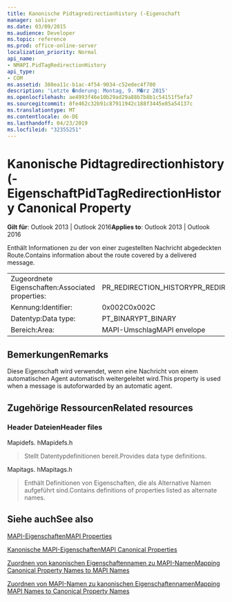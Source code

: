 ```yaml
---
title: Kanonische Pidtagredirectionhistory (-Eigenschaft
manager: soliver
ms.date: 03/09/2015
ms.audience: Developer
ms.topic: reference
ms.prod: office-online-server
localization_priority: Normal
api_name:
- NMAPI.PidTagRedirectionHistory
api_type:
- COM
ms.assetid: 380ea11c-b1ac-4f54-9034-c52edec4f700
description: 'Letzte �nderung: Montag, 9. M�rz 2015'
ms.openlocfilehash: ae4993f46e10b29ad29a88b7b8b1c54151f5efa7
ms.sourcegitcommit: 8fe462c32b91c87911942c188f3445e85a54137c
ms.translationtype: MT
ms.contentlocale: de-DE
ms.lasthandoff: 04/23/2019
ms.locfileid: "32355251"
---
```

# <a name="pidtagredirectionhistory-canonical-property"></a><span data-ttu-id="a9f83-103">Kanonische Pidtagredirectionhistory (-Eigenschaft</span><span class="sxs-lookup"><span data-stu-id="a9f83-103">PidTagRedirectionHistory Canonical Property</span></span>

  
  
<span data-ttu-id="a9f83-104">**Gilt für**: Outlook 2013 | Outlook 2016</span><span class="sxs-lookup"><span data-stu-id="a9f83-104">**Applies to**: Outlook 2013 | Outlook 2016</span></span> 
  
<span data-ttu-id="a9f83-105">Enthält Informationen zu der von einer zugestellten Nachricht abgedeckten Route.</span><span class="sxs-lookup"><span data-stu-id="a9f83-105">Contains information about the route covered by a delivered message.</span></span>
  
|||
|:-----|:-----|
|<span data-ttu-id="a9f83-106">Zugeordnete Eigenschaften:</span><span class="sxs-lookup"><span data-stu-id="a9f83-106">Associated properties:</span></span>  <br/> |<span data-ttu-id="a9f83-107">PR_REDIRECTION_HISTORY</span><span class="sxs-lookup"><span data-stu-id="a9f83-107">PR_REDIRECTION_HISTORY</span></span>  <br/> |
|<span data-ttu-id="a9f83-108">Kennung:</span><span class="sxs-lookup"><span data-stu-id="a9f83-108">Identifier:</span></span>  <br/> |<span data-ttu-id="a9f83-109">0x002C</span><span class="sxs-lookup"><span data-stu-id="a9f83-109">0x002C</span></span>  <br/> |
|<span data-ttu-id="a9f83-110">Datentyp:</span><span class="sxs-lookup"><span data-stu-id="a9f83-110">Data type:</span></span>  <br/> |<span data-ttu-id="a9f83-111">PT_BINARY</span><span class="sxs-lookup"><span data-stu-id="a9f83-111">PT_BINARY</span></span>  <br/> |
|<span data-ttu-id="a9f83-112">Bereich:</span><span class="sxs-lookup"><span data-stu-id="a9f83-112">Area:</span></span>  <br/> |<span data-ttu-id="a9f83-113">MAPI-Umschlag</span><span class="sxs-lookup"><span data-stu-id="a9f83-113">MAPI envelope</span></span>  <br/> |
   
## <a name="remarks"></a><span data-ttu-id="a9f83-114">Bemerkungen</span><span class="sxs-lookup"><span data-stu-id="a9f83-114">Remarks</span></span>

<span data-ttu-id="a9f83-115">Diese Eigenschaft wird verwendet, wenn eine Nachricht von einem automatischen Agent automatisch weitergeleitet wird.</span><span class="sxs-lookup"><span data-stu-id="a9f83-115">This property is used when a message is autoforwarded by an automatic agent.</span></span>
  
## <a name="related-resources"></a><span data-ttu-id="a9f83-116">Zugehörige Ressourcen</span><span class="sxs-lookup"><span data-stu-id="a9f83-116">Related resources</span></span>

### <a name="header-files"></a><span data-ttu-id="a9f83-117">Header Dateien</span><span class="sxs-lookup"><span data-stu-id="a9f83-117">Header files</span></span>

<span data-ttu-id="a9f83-118">Mapidefs. h</span><span class="sxs-lookup"><span data-stu-id="a9f83-118">Mapidefs.h</span></span>
  
> <span data-ttu-id="a9f83-119">Stellt Datentypdefinitionen bereit.</span><span class="sxs-lookup"><span data-stu-id="a9f83-119">Provides data type definitions.</span></span>
    
<span data-ttu-id="a9f83-120">Mapitags. h</span><span class="sxs-lookup"><span data-stu-id="a9f83-120">Mapitags.h</span></span>
  
> <span data-ttu-id="a9f83-121">Enthält Definitionen von Eigenschaften, die als Alternative Namen aufgeführt sind.</span><span class="sxs-lookup"><span data-stu-id="a9f83-121">Contains definitions of properties listed as alternate names.</span></span>
    
## <a name="see-also"></a><span data-ttu-id="a9f83-122">Siehe auch</span><span class="sxs-lookup"><span data-stu-id="a9f83-122">See also</span></span>



[<span data-ttu-id="a9f83-123">MAPI-Eigenschaften</span><span class="sxs-lookup"><span data-stu-id="a9f83-123">MAPI Properties</span></span>](mapi-properties.md)
  
[<span data-ttu-id="a9f83-124">Kanonische MAPI-Eigenschaften</span><span class="sxs-lookup"><span data-stu-id="a9f83-124">MAPI Canonical Properties</span></span>](mapi-canonical-properties.md)
  
[<span data-ttu-id="a9f83-125">Zuordnen von kanonischen Eigenschaftennamen zu MAPI-Namen</span><span class="sxs-lookup"><span data-stu-id="a9f83-125">Mapping Canonical Property Names to MAPI Names</span></span>](mapping-canonical-property-names-to-mapi-names.md)
  
[<span data-ttu-id="a9f83-126">Zuordnen von MAPI-Namen zu kanonischen Eigenschaftennamen</span><span class="sxs-lookup"><span data-stu-id="a9f83-126">Mapping MAPI Names to Canonical Property Names</span></span>](mapping-mapi-names-to-canonical-property-names.md)

